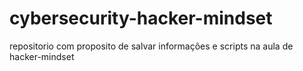 # cybersecurity-hacker-mindset
repositorio com proposito de salvar informações e scripts na aula de hacker-mindset
